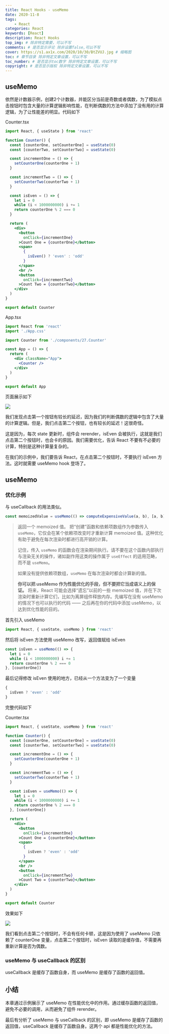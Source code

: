 ```yaml
---
title: React Hooks - useMemo
date: 2020-11-8
tags: 
    - React
categories: React
keywords: [React]
description: React Hooks
top_img: # 除非特定需要，可以不写
comments: # 是否显示评论 除非设置false,可以不写
cover: https://s1.ax1x.com/2020/10/30/BtZVUJ.jpg # 缩略图
toc: # 章节目录 除非特定文章设置，可以不写
toc_number: # 是否显示toc数字 除非特定文章设置，可以不写
copyright: # 是否显示版权 除非特定文章设置，可以不写
---
```


## useMemo

依然是计数器示例，创建2个计数器，并能区分当前是奇数或者偶数，为了模拟点击按钮时包含大量的计算逻辑影响性能，在判断偶数的方法中添加了没有用的计算逻辑，为了让性能差的明显。代码如下

Counter.tsx

``` jsx
import React, { useState } from 'react'

function Counter() {
  const [counterOne, setCounterOne] = useState(0)
  const [counterTwo, setCounterTwo] = useState(0)

  const incrementOne = () => {
    setCounterOne(counterOne + 1)
  }

  const incrementTwo = () => {
    setCounterTwo(counterTwo + 1)
  }

  const isEven = () => {
    let i = 0
    while (i < 1000000000) i += 1
    return counterOne % 2 === 0
  }

  return (
    <div>
      <button
        onClick={incrementOne}
      >Count One = {counterOne}</button>
      <span>
        {
          isEven() ? 'even' : 'odd'
        }
      </span>
      <br />
      <button
        onClick={incrementTwo}
      >Count Two = {counterTwo}</button>
    </div>
  )
}

export default Counter
```

App.tsx

``` jsx
import React from 'react'
import './App.css'

import Counter from './components/27.Counter'

const App = () => {
  return (
    <div className="App">
      <Counter />
    </div>
  )
}

export default App
```

页面展示如下

![](https://gw.alicdn.com/tfs/TB1r2l1GND1gK0jSZFKXXcJrVXa-702-286.gif)

我们发现点击第一个按钮有较长的延迟，因为我们的判断偶数的逻辑中包含了大量的计算逻辑。但是，我们点击第二个按钮，也有较长的延迟！这很奇怪。

这是因为，每次 state 更新时，组件会 rerender，isEven 会被执行，这就是我们点击第二个按钮时，也会卡的原因。我们需要优化，告诉 React 不要有不必要的计算，特别是这种计算量复杂的。

在我们的示例中，我们要告诉 React，在点击第二个按钮时，不要执行 isEven 方法。这时就需要 useMemo hook 登场了。

## useMemo

### 优化示例

与 useCallback 的用法类似。

``` js
const memoizedValue = useMemo(() => computeExpensiveValue(a, b), [a, b]);
```
> 返回一个 memoized 值。
> 把“创建”函数和依赖项数组作为参数传入 `useMemo`，它仅会在某个依赖项改变时才重新计算 memoized 值。这种优化有助于避免在每次渲染时都进行高开销的计算。
>
> 记住，传入 `useMemo` 的函数会在渲染期间执行。请不要在这个函数内部执行与渲染无关的操作，诸如副作用这类的操作属于 `useEffect` 的适用范畴，而不是 `useMemo`。
>
> 如果没有提供依赖项数组，`useMemo` 在每次渲染时都会计算新的值。
>
> **你可以把 useMemo 作为性能优化的手段，但不要把它当成语义上的保证。** 将来，React 可能会选择“遗忘”以前的一些 memoized 值，并在下次渲染时重新计算它们，比如为离屏组件释放内存。先编写在没有 useMemo 的情况下也可以执行的代码 —— 之后再在你的代码中添加 useMemo，以达到优化性能的目的。

首先引入 useMemo

``` js
import React, { useState, useMemo } from 'react'
```

然后将 isEven 方法使用 useMemo 改写，返回值赋给 isEven

``` js
const isEven = useMemo(() => {
  let i = 0
  while (i < 1000000000) i += 1
  return counterOne % 2 === 0
}, [counterOne])
```

最后记得修改 isEven 使用的地方，已经从一个方法变为了一个变量

``` js
{
  isEven ? 'even' : 'odd'
}
```

完整代码如下

Counter.tsx

``` jsx
import React, { useState, useMemo } from 'react'

function Counter() {
  const [counterOne, setCounterOne] = useState(0)
  const [counterTwo, setCounterTwo] = useState(0)

  const incrementOne = () => {
    setCounterOne(counterOne + 1)
  }

  const incrementTwo = () => {
    setCounterTwo(counterTwo + 1)
  }

  const isEven = useMemo(() => {
    let i = 0
    while (i < 1000000000) i += 1
    return counterOne % 2 === 0
  }, [counterOne])

  return (
    <div>
      <button
        onClick={incrementOne}
      >Count One = {counterOne}</button>
      <span>
        {
          isEven ? 'even' : 'odd'
        }
      </span>
      <br />
      <button
        onClick={incrementTwo}
      >Count Two = {counterTwo}</button>
    </div>
  )
}

export default Counter
```

效果如下

![](https://gw.alicdn.com/tfs/TB1Oz_bb5cKOu4jSZKbXXc19XXa-702-286.gif)

我们看到点击第二个按钮时，不会有任何卡顿，这是因为使用了 useMemo 只依赖了 counterOne 变量，点击第二个按钮时，isEven 读取的是缓存值，不需要再重新计算是否为偶数。

### useMemo 与 useCallback 的区别

useCallback 是缓存了函数自身，而 useMemo 是缓存了函数的返回值。

## 小结

本章通过示例展示了 useMemo 在性能优化中的作用。通过缓存函数的返回值，避免不必要的调用，从而避免了组件 rerender。

最后有分析了 useMemo 与 useCallback 的区别，即 useMemo 是缓存了函数的返回值，useCallback 是缓存了函数自身。这两个 api 都是性能优化的方法。

<br>
<br>
<br>
